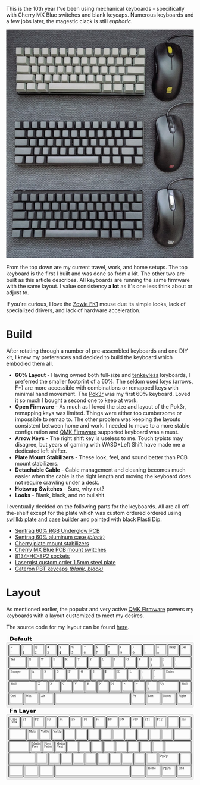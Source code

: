 <!--
.. title: Custom Mechanical Keyboards
.. slug: custom-mechanical-keyboards
.. date: 2018-07-03 14:49:00 UTC-04:00
.. tags: keyboards
.. category: 
.. link: 
.. description: My minimalist custom mechanical keyboards.
.. type: text
-->

This is the 10th year I've been using mechanical keyboards - specifically with Cherry MX Blue switches and blank keycaps.
Numerous keyboards and a few jobs later, the magestic clack is still *euphoric*.

![top-down: travel, work, home](/images/custom-mechanical-keyboards/keyboards.jpg)

From the top down are my current travel, work, and home setups. The top keyboard is the first I built and was 
done so from a kit.
The other two are built as this article describes. All keyboards are running the same firmware with the 
same layout. I value consistency **a lot** as it's one less think about or adjust to.

If you're curious, I love the [Zowie FK1](https://zowie.benq.com/en/product/mouse/fk/fk1.html) mouse due its simple looks,
lack of specialized drivers, and lack of hardware acceleration.

# Build
After rotating through a number of pre-assembled keyboards and one DIY kit, I knew my preferences and decided to build the keyboard
which embodied them all.

- **60% Layout** - Having owned both full-size and [tenkeyless](https://deskthority.net/wiki/Tenkeyless_keyboard) keyboards, I
  preferred the smaller footprint of a 60%. The seldom used keys (arrows, F*) are more accessible with combinations or remapped
  keys with minimal hand movement. The [Pok3r](https://mechanicalkeyboards.com/shop/index.php?l=product_detail&p=1238) was my first
  60% keyboard. Loved it so much I bought a second one to keep at work.
- **Open Firmware** - As much as I loved the size and layout of the Pok3r, remapping keys was limited. Things were either too cumbersome
  or impossible to remap to. The other problem was keeping the layouts consistent between home and work. I needed to move to a more stable
  configuration and [QMK Firmware](https://qmk.fm/) supported keyboard was a must.
- **Arrow Keys** - The right shift key is useless to me. Touch typists may disagree, but years of gaming with WASD+Left Shift
  have made me a dedicated left shifter.
- **Plate Mount Stabilizers** - These look, feel, and sound better than PCB mount stabilizers.
- **Detachable Cable** - Cable management and cleaning becomes much easier when the cable is the right length and moving the
  keyboard does not require crawling under a desk.
- **Hotswap Switches** - Sure, why not?
- **Looks** - Blank, black, and no bullshit.

I eventually decided on the following parts for the keyboards. All are all off-the-shelf except for the plate
which was custom ordered ordered using [swillkb plate and case builder](http://builder.swillkb.com/) and painted with
black Plasti Dip.

* [Sentraq 60% RGB Underglow PCB](https://sentraq.com/collections/frontpage/products/60-rgb-underglow-pcb)
* [Sentraq 60% aluminum case *(black)*](https://sentraq.com/products/60-aluminum-milled-case?variant=22686831687)
* [Cherry plate mount stabilizers](https://sentraq.com/collections/accesories/products/cherry-stabilizers?variant=26988488327)
* [Cherry MX Blue PCB mount switches](https://mechanicalkeyboards.com/shop/index.php?l=product_detail&p=1041)
* [8134-HC-8P2 sockets](https://www.digikey.com/product-detail/en/te-connectivity-amp-connectors/8134-HC-8P2/A114358-ND/2188091)
* [Lasergist custom order 1.5mm steel plate](http://builder.swillkb.com/)
* [Gateron PBT keycaps *(blank, black)*](https://mechanicalkeyboards.com/shop/index.php?l=product_detail&p=1652)


# Layout

As mentioned earlier, the popular and very active [QMK Firmware](https://docs.qmk.fm) powers my keyboards with
a layout customized to meet my desires.

The source code for my layout can be found [here](https://github.com/nvllsvm/dotfiles/blob/master/qmk_firmware/s60_x/mine/keymap.c).

![my layout](/images/custom-mechanical-keyboards/layout.png)
